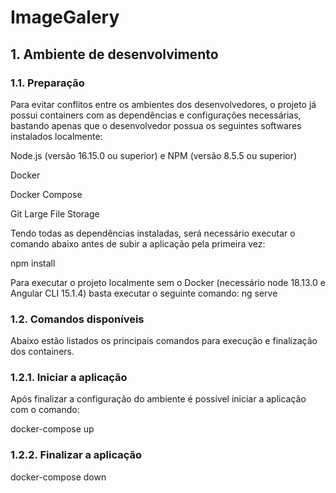 # ImageGalery

## 1. Ambiente de desenvolvimento

### 1.1. Preparação
Para evitar conflitos entre os ambientes dos desenvolvedores, o projeto já possui containers com as dependências e configurações necessárias, bastando apenas que o desenvolvedor possua os seguintes softwares instalados localmente:

Node.js (versão 16.15.0 ou superior) e NPM (versão 8.5.5 ou superior)

Docker

Docker Compose

Git Large File Storage

Tendo todas as dependências instaladas, será necessário executar o comando abaixo antes de subir a aplicação pela primeira vez:

npm install

Para executar o projeto localmente sem o Docker (necessário node 18.13.0 e Angular CLI 15.1.4)
basta executar o seguinte comando: ng serve

### 1.2. Comandos disponíveis
Abaixo estão listados os principais comandos para execução e finalização dos containers.

### 1.2.1. Iniciar a aplicação
Após finalizar a configuração do ambiente é possível iniciar a aplicação com o comando:

docker-compose up

### 1.2.2. Finalizar a aplicação

docker-compose down


